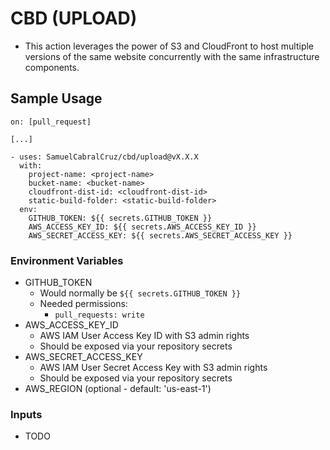 # CBD (UPLOAD)

- This action leverages the power of S3 and CloudFront to host multiple versions of the same website concurrently 
  with the same infrastructure components.

## Sample Usage

```
on: [pull_request]

[...]

- uses: SamuelCabralCruz/cbd/upload@vX.X.X
  with:
    project-name: <project-name> 
    bucket-name: <bucket-name> 
    cloudfront-dist-id: <cloudfront-dist-id>
    static-build-folder: <static-build-folder>
  env:
    GITHUB_TOKEN: ${{ secrets.GITHUB_TOKEN }}
    AWS_ACCESS_KEY_ID: ${{ secrets.AWS_ACCESS_KEY_ID }}
    AWS_SECRET_ACCESS_KEY: ${{ secrets.AWS_SECRET_ACCESS_KEY }}
```

### Environment Variables

- GITHUB_TOKEN
  - Would normally be `${{ secrets.GITHUB_TOKEN }}`
  - Needed permissions:
    - `pull_requests: write`
- AWS_ACCESS_KEY_ID
  - AWS IAM User Access Key ID with S3 admin rights
  - Should be exposed via your repository secrets
- AWS_SECRET_ACCESS_KEY
  - AWS IAM User Secret Access Key with S3 admin rights
  - Should be exposed via your repository secrets
- AWS_REGION (optional - default: 'us-east-1')

### Inputs

- TODO
